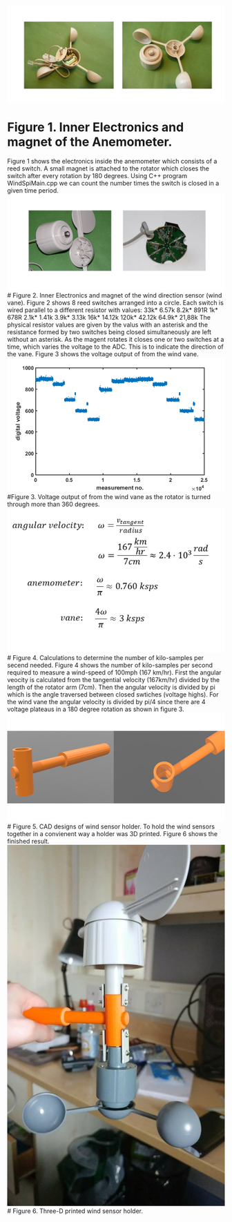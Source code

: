 ![Figure 1. Inner Electronics and magnet of the Anemometer.!](https://github.com/pdh001/umbrella/blob/master/Wind%20Sensor%20Documentation/AnemometerElectronics.png)

# Figure 1. Inner Electronics and magnet of the Anemometer.
Figure 1 shows the electronics inside the anemometer which consists of a reed switch. A small magnet is attached to the rotator which closes the switch after every rotation by 180 degrees. Using C++ program WindSpiMain.cpp we can count the number times the switch is closed in a given time period.
![Figure 2. Inner Electronics and magnet of the wind direction sensor (wind vane).!](https://github.com/pdh001/umbrella/blob/master/Wind%20Sensor%20Documentation/Wind%20Direction%20Sensors%20Electronics.png)# Figure 2. Inner Electronics and magnet of the wind direction sensor (wind vane).
Figure 2 shows 8 reed switches arranged into a circle. Each switch is wired parallel to a different resistor with values:	33k*	6.57k	8.2k*	891R	1k*	678R	2.1k*	1.41k	3.9k*	3.13k	16k*	14.12k	120k*	42.12k	64.9k*	21,88k	The physical resistor values are given by the valus with an asterisk and the resistance formed by two switches being closed simultaneously are left without an asterisk. As the magent rotates it closes one or two switches at a time, which varies the voltage to the ADC. This is to indicate the direction of the vane. Figure 3 shows the voltage output of from the wind vane.
![Figure 3. Voltage output of from the wind vane as the rotator is turned through more than 360 degrees.!](https://github.com/pdh001/umbrella/blob/master/Wind%20Sensor%20Documentation/ADCVoltage.png)#Figure 3. Voltage output of from the wind vane as the rotator is turned through more than 360 degrees.
![Figure 4. Calculations to determine the number of kilo-samples per secend needed.!](https://github.com/pdh001/umbrella/blob/master/Wind%20Sensor%20Documentation/ksps_calculations.png)# Figure 4. Calculations to determine the number of kilo-samples per secend needed. 
Figure 4 shows the number of kilo-samples per second required to measure a wind-speed of 100mph (167 km/hr). First the angular veocity is calculated from the tangential velocity (167km/hr) divided by the length of the rotator arm (7cm). Then the angular velocity is divided by pi which is the angle traversed between closed swtiches (voltage highs). For the wind vane the angular velocity is divided by pi/4 since there are 4 voltage plateaus in a 180 degree rotation as shown in figure 3.
![Figure 5. CAD designs of wind sensor holder.!](https://github.com/pdh001/umbrella/blob/master/Wind%20Sensor%20Documentation/WSHolder3.png)# Figure 5. CAD designs of wind sensor holder.
To hold the wind sensors together in a convienent way a holder was 3D printed. Figure 6 shows the finished result.
![Figure 6. Three-D printed wind sensor holder.!](https://github.com/pdh001/umbrella/blob/master/Wind%20Sensor%20Documentation/WindSensorHolder.jpg)# Figure 6. Three-D printed wind sensor holder.
